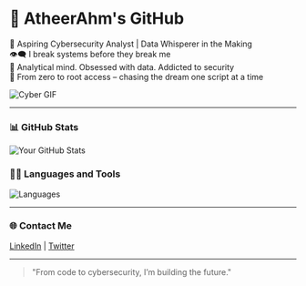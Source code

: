 # 👾 AtheerAhm's GitHub

🔐 Aspiring Cybersecurity Analyst | Data Whisperer in the Making  
👁️‍🗨️ I break systems before they break me  
🧠 Analytical mind. Obsessed with data. Addicted to security  
🎯 From zero to root access – chasing the dream one script at a time

![Cyber GIF]([https://media.giphy.com/media/qgQUggAC3Pfv687qPC/giphy.gif](https://media.giphy.com/media/Rpl1sod1vCXK0L2SUN/giphy.gif?cid=ecf05e47awei2946j44p3o18jky94dx4kxjwkq6yy0gfrdsr&ep=v1_gifs_search&rid=giphy.gif&ct=g))

---

### 📊 **GitHub Stats**  
![Your GitHub Stats](https://github-readme-stats.vercel.app/api?username=AtheerAhm&show_icons=true&hide_title=true&count_private=true&hide=prs)

### 🧑‍💻 **Languages and Tools**  
![Languages](https://github-readme-stats.vercel.app/api/top-langs/?username=AtheerAhm&layout=compact&langs_count=6)

---

### 🌐 **Contact Me**  
[LinkedIn](https://www.linkedin.com/in/AtheerAlsuwaylimi) | [Twitter](https://twitter.com/AlsuwaylimiAthr)

---

> "From code to cybersecurity, I’m building the future."

